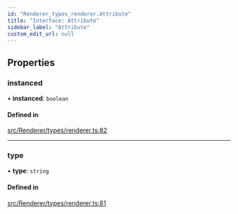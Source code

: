```yaml
---
id: "Renderer_types_renderer.Attribute"
title: "Interface: Attribute"
sidebar_label: "Attribute"
custom_edit_url: null
---
```




## Properties

### instanced

• **instanced**: `boolean`

#### Defined in

[src/Renderer/types/renderer.ts:82](https://github.com/ZeaInc/zea-engine/blob/375d47e4b/src/Renderer/types/renderer.ts#L82)

___

### type

• **type**: `string`

#### Defined in

[src/Renderer/types/renderer.ts:81](https://github.com/ZeaInc/zea-engine/blob/375d47e4b/src/Renderer/types/renderer.ts#L81)

